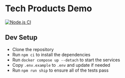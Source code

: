 # Tech Products Demo

[![Node.js CI](https://github.com/CodeYourFuture/tech-products-demo/workflows/Node.js%20CI/badge.svg)](https://github.com/CodeYourFuture/tech-products-demo/actions)

## Dev Setup

- Clone the repository
- Run `npm ci` to install the dependencies
- Run `docker compose up --detach` to start the services
- Copy `.env.example` to `.env` and update if needed
- Run `npm run ship` to ensure all of the tests pass
